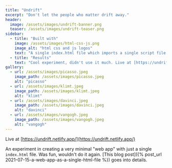 ```yaml
---
title: "Undrift"
excerpt: "Don't let the people who matter drift away."
header:
  image: /assets/images/undrift-banner.png
  teaser: /assets/images/undrift-teaser.png
sidebar:
  - title: "Built with"
    image: /assets/images/html-css-js.png
    image_alt: "html css and js logos"
    text: "A single index.html file which imports a single script file and a single stylesheet"
  - title: "Results"
    text: "Cool experiment, didn't use it much. Live at [https://undrift.netlify.app/](https://undrift.netlify.app/)"
gallery:
  - url: /assets/images/picasso.jpeg
    image_path: /assets/images/picasso.jpeg
    alt: "picasso"
  - url: /assets/images/klimt.jpeg
    image_path: /assets/images/klimt.jpeg
    alt: "klimt"
  - url: /assets/images/davinci.jpeg
    image_path: /assets/images/davinci.jpeg
    alt: "davinci"
  - url: /assets/images/vangogh.jpeg
    image_path: /assets/images/vangogh.jpeg
    alt: "vangogh"
---
```


Live at [https://undrift.netlify.app/](https://undrift.netlify.app/)

An experiment in creating a very minimal "web app" with just a single `index.html` file. Was fun, wouldn't do it again. [This blog post]({% post_url 2021-07-15-a-web-app-as-a-single-html-file %}) goes into details.
